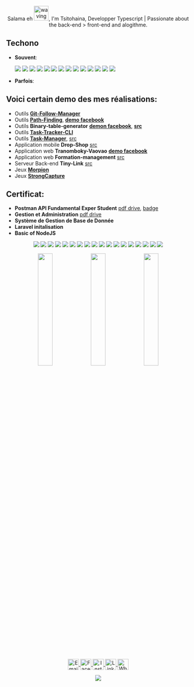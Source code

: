 <p align="center">
  Salama eh <img src="https://user-images.githubusercontent.com/72663882/171687151-bb31c996-c9d2-49c8-b593-734946893b23.gif" alt="waving hand gif" aria-hidden="true"   width="40"/>, I'm Tsitohaina, Developper Typescript | Passionate about the back-end > front-end and alogithme. 
</p> 

## Techono

- **Souvent**:
  
  <img src="https://img.shields.io/badge/typescript-%23007ACC.svg?style=for-the-badge&logo=typescript&logoColor=white" />
  <img src="https://img.shields.io/badge/javascript-%23323330.svg?style=for-the-badge&logo=javascript&logoColor=%23F7DF1E" />
  <img src="https://img.shields.io/badge/c-%2300599C.svg?style=for-the-badge&logo=c&logoColor=white" />
  <img src="https://img.shields.io/badge/python-3670A0?style=for-the-badge&logo=python&logoColor=ffdd54" />
  <img src="https://img.shields.io/badge/sqlite-%2307405e.svg?style=for-the-badge&logo=sqlite&logoColor=white" />
  <img src="https://img.shields.io/badge/node.js-339933.svg?style=for-the-badge&logo=nodedotjs&logoColor=white" />
  <img src="https://img.shields.io/badge/nestjs-E0234E.svg?style=for-the-badge&logo=nestjs&logoColor=white" />
  <img src="https://img.shields.io/badge/angular-DD0031.svg?style=for-the-badge&logo=angular&logoColor=white" />
  <img src="https://img.shields.io/badge/postgres-%23316192.svg?style=for-the-badge&logo=postgresql&logoColor=white" />
  <img src="https://img.shields.io/badge/MongoDB-%234ea94b.svg?style=for-the-badge&logo=mongodb&logoColor=white" />
  <img src="https://img.shields.io/badge/mysql-4479A1.svg?style=for-the-badge&logo=mysql&logoColor=white" />
  <img src="https://img.shields.io/badge/redis-%23DD0031.svg?style=for-the-badge&logo=redis&logoColor=white" />
  <img src="https://img.shields.io/badge/postman-%23F24E1E.svg?style=for-the-badge&logo=postman&logoColor=white" />
  <img src="https://img.shields.io/badge/Clean_Architecture-0A74DA?style=for-the-badge&logo=architecture&logoColor=white" />

- **Parfois**:
  
  
  

  

## Voici certain demo des mes réalisations:

- Outils [**Git-Follow-Manager**](https://github.com/TsitouhRanjafy/path-finding?tab=readme-ov-file#demo)
- Outils [**Path-Finding**](https://github.com/TsitouhRanjafy/path-finding?tab=readme-ov-file#demo), [**demo facebook**](https://web.facebook.com/share/v/17HjCDepmg/)
- Outils **Binary-table-generator** [**demon facebook**](https://web.facebook.com/watch/?v=917157340313513&rdid=xAsvgbCwKRwyZ0sG), [**src**](https://github.com/TsitouhRanjafy/Binary-Table-Generator?tab=readme-ov-file#%EF%B8%8F-g%C3%A9n%C3%A9rateur-de-table-binaire-cli)
- Outils [**Task-Tracker-CLI**](https://github.com/TsitouhRanjafy/Task_Tracker?tab=readme-ov-file#task-tracker)
- Outils [**Task-Manager**](https://task-manager-p54ehbl6g-tsitohainas-projects-e1869051.vercel.app/), [src](https://github.com/TsitouhRanjafy/Task-Manager-)
- Application mobile **Drop-Shop** [src](https://github.com/marioralison/Drop_App)
- Application web **Tranomboky-Vaovao** [**demo facebook**](https://drive.google.com/file/d/1JKU-pNfu-lHaji1qKp6Kk0CfmMqeUzn7/view?usp=sharing)
- Application web **Formation-management** [src](https://github.com/marioralison/formation_management)
- Serveur Back-end **Tiny-Link** [src](https://github.com/TsitouhRanjafy/tiny-link)
- Jeux [**Morpion**](https://github.com/TsitouhRanjafy/Tic-Tac-Toe?tab=readme-ov-file#demo)
- Jeux [**StrongCapture**](https://github.com/TsitouhRanjafy/StrongCapture?tab=readme-ov-file#demo)

## Certificat:
- **Postman API Fundamental Exper Student** [pdf drive](https://drive.google.com/file/d/1MM8jBmWdkii3FLZG0xraxpgg07Dzb64e/view?usp=sharing), [badge](https://drive.google.com/file/d/1avFSfzjwchdxK3Nfy0ls4jAy6UVMN570/view?usp=sharing)
- **Gestion et Administration** [pdf drive](https://drive.google.com/file/d/1adlNOhgD6YinhyyEUhYrQBGY0QarhTtH/view?usp=sharing)
- **Système de Gestion de Base de Donnée** 
- **Laravel initalisation**
- **Basic of NodeJS**

<p align="center">
  <img src="https://img.shields.io/badge/typescript-%23007ACC.svg?style=for-the-badge&logo=typescript&logoColor=white" />
  <img src="https://img.shields.io/badge/javascript-%23323330.svg?style=for-the-badge&logo=javascript&logoColor=%23F7DF1E" />
  <img src="https://img.shields.io/badge/python-3670A0?style=for-the-badge&logo=python&logoColor=ffdd54" />
  <img src="https://img.shields.io/badge/c-%2300599C.svg?style=for-the-badge&logo=c&logoColor=white" />
  <img src="https://img.shields.io/badge/MongoDB-%234ea94b.svg?style=for-the-badge&logo=mongodb&logoColor=white" />
  <img src="https://img.shields.io/badge/mysql-4479A1.svg?style=for-the-badge&logo=mysql&logoColor=white" />
  <img src="https://img.shields.io/badge/postgres-%23316192.svg?style=for-the-badge&logo=postgresql&logoColor=white" />
  <img src="https://img.shields.io/badge/Realm-39477F?style=for-the-badge&logo=realm&logoColor=white" />
  <img src="https://img.shields.io/badge/redis-%23DD0031.svg?style=for-the-badge&logo=redis&logoColor=white" />
  <img src="https://img.shields.io/badge/sqlite-%2307405e.svg?style=for-the-badge&logo=sqlite&logoColor=white" />
  <img src="https://img.shields.io/badge/nestjs-E0234E.svg?style=for-the-badge&logo=nestjs&logoColor=white" />
  <img src="https://img.shields.io/badge/node.js-339933.svg?style=for-the-badge&logo=nodedotjs&logoColor=white" />
  <img src="https://img.shields.io/badge/Clean_Architecture-0A74DA?style=for-the-badge&logo=architecture&logoColor=white" />
  <img src="https://img.shields.io/badge/Modular_Architecture-F9A825?style=for-the-badge&logo=modular&logoColor=white" />
  <img src="https://img.shields.io/badge/postman-%23F24E1E.svg?style=for-the-badge&logo=postman&logoColor=white" />
  <img src="https://img.shields.io/badge/react_native-61DAFB.svg?style=for-the-badge&logo=react&logoColor=black" />
  <img src="https://img.shields.io/badge/angular-DD0031.svg?style=for-the-badge&logo=angular&logoColor=white" />
  <img src="https://img.shields.io/badge/tkinter-3776AB.svg?style=for-the-badge&logo=tkinter&logoColor=white" />
</p>


<p align="center">
  <img src="https://github-readme-stats.vercel.app/api?username=TsitouhRanjafy&theme=codeSTACKr&hide_border=false&include_all_commits=false&count_private=false" width="28%" />
  <img src="https://github-readme-streak-stats.herokuapp.com/?user=TsitouhRanjafy&theme=codeSTACKr&hide_border=false" width="28%" />
  <img src="https://github-readme-stats.vercel.app/api/top-langs/?username=TsitouhRanjafy&theme=codeSTACKr&hide_border=false&include_all_commits=false&count_private=false&layout=compact" width="28%" />
</p>

<!-- Proudly created with GPRM ( https://gprm.itsvg.in ) -->
 
<p align="center">
  
  <a href="mailto:ranjafytsito@gmail.com" title="Email">
    <img alt="Email" src="https://img.shields.io/badge/Gmail-D14836?style=for-the-badge&logo=gmail&logoColor=white" height="30" align="center"/>
  </a>
  <a href="https://fb.com/tsitohaina.profile" title="Facebook" target="_blank" rel="noopener noreferrer">
    <img alt="Facebook" src="https://img.shields.io/badge/Facebook-1877F2?style=for-the-badge&logo=facebook&logoColor=white" height="30" align="center"/>
  </a>

  <a href="https://instagram.com/tonprofil" title="Instagram" target="_blank" rel="noopener noreferrer">
    <img alt="Instagram" src="https://img.shields.io/badge/Instagram-E4405F?style=for-the-badge&logo=instagram&logoColor=white" height="30" align="center"/>
  </a>

  <a href="https://linkedin.com/in/tsitohaina-ramiaranjafy-2920a4272" title="LinkedIn" target="_blank" rel="noopener noreferrer">
    <img alt="LinkedIn" src="https://img.shields.io/badge/LinkedIn-0A66C2?style=for-the-badge&logo=linkedin&logoColor=white" height="30" align="center"/>
  </a>

  <a href="https://wa.me/tonnumero" title="WhatsApp" target="_blank" rel="noopener noreferrer">
    <img alt="WhatsApp" src="https://img.shields.io/badge/WhatsApp-25D366?style=for-the-badge&logo=whatsapp&logoColor=white" height="30" align="center"/>
  </a>

</p>

<p align="center">
     <img src="https://capsule-render.vercel.app/api?type=waving&color=gradient&height=100&section=footer"/>
</p>
